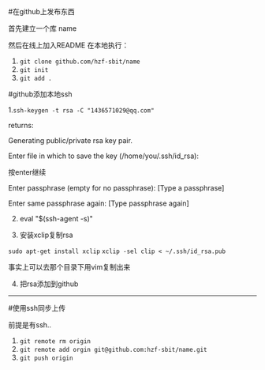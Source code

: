 #在github上发布东西

首先建立一个库 name

然后在线上加入README
在本地执行： 

1. `git clone github.com/hzf-sbit/name`
2. `git init`
3. `git add .`


#github添加本地ssh

1.`ssh-keygen -t rsa -C "1436571029@qq.com"`

returns:

Generating public/private rsa key pair.

 Enter file in which to save the key (/home/you/.ssh/id_rsa):

按enter继续

Enter passphrase (empty for no passphrase): [Type a passphrase]

 Enter same passphrase again: [Type passphrase again]

2. eval "$(ssh-agent -s)"

3. 安装xclip复制rsa

`sudo apt-get install xclip`
`xclip -sel clip < ~/.ssh/id_rsa.pub`

事实上可以去那个目录下用vim复制出来

4. 把rsa添加到github

---------------

#使用ssh同步上传

前提是有ssh..

1. `git remote rm origin`
2. `git remote add orgin git@github.com:hzf-sbit/name.git`
3. `git push origin`

